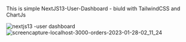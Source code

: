 This is simple NextJS13-User-Dashboard  -  biuld with TailwindCSS and ChartJs


![nextjs13 -user dashboard](https://user-images.githubusercontent.com/88614730/215253675-55360b80-7a67-40e0-985a-4dad1f63a6c0.png)
![screencapture-localhost-3000-orders-2023-01-28-02_11_24](https://user-images.githubusercontent.com/88614730/215253713-2273c3fa-b350-4045-90c5-c529ca128259.png)
